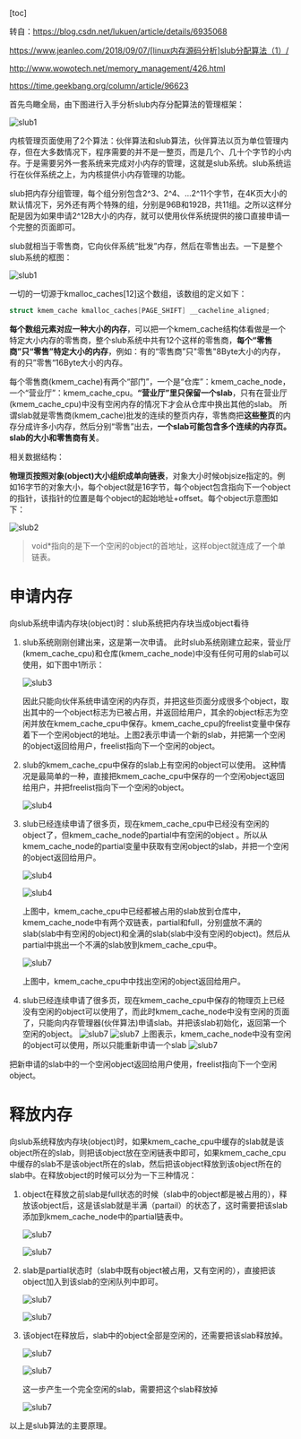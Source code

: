 [toc]

转自：https://blog.csdn.net/lukuen/article/details/6935068

https://www.jeanleo.com/2018/09/07/[linux内存源码分析]slub分配算法（1）/

http://www.wowotech.net/memory_management/426.html

https://time.geekbang.org/column/article/96623



首先鸟瞰全局，由下图进行入手分析slub内存分配算法的管理框架：

![slub1](../../images/linux/kernel/slub0.png)

内核管理页面使用了2个算法：伙伴算法和slub算法，伙伴算法以页为单位管理内存，但在大多数情况下，程序需要的并不是一整页，而是几个、几十个字节的小内存。于是需要另外一套系统来完成对小内存的管理，这就是slub系统。slub系统运行在伙伴系统之上，为内核提供小内存管理的功能。

slub把内存分组管理，每个组分别包含2^3、2^4、...2^11个字节，在4K页大小的默认情况下，另外还有两个特殊的组，分别是96B和192B，共11组。之所以这样分配是因为如果申请2^12B大小的内存，就可以使用伙伴系统提供的接口直接申请一个完整的页面即可。
    
slub就相当于零售商，它向伙伴系统“批发”内存，然后在零售出去。一下是整个slub系统的框图：

![slub1](../../images/linux/kernel/slub1.png)

一切的一切源于kmalloc_caches[12]这个数组，该数组的定义如下：

```c
struct kmem_cache kmalloc_caches[PAGE_SHIFT] __cacheline_aligned;
```

**每个数组元素对应一种大小的内存**，可以把一个kmem_cache结构体看做是一个特定大小内存的零售商，整个slub系统中共有12个这样的零售商，**每个“零售商”只“零售”特定大小的内存**，例如：有的“零售商”只"零售"8Byte大小的内存，有的只”零售“16Byte大小的内存。

每个零售商(kmem_cache)有两个“部门”，一个是“仓库”：kmem_cache_node，一个“营业厅”：kmem_cache_cpu。**“营业厅”里只保留一个slab**，只有在营业厅(kmem_cache_cpu)中没有空闲内存的情况下才会从仓库中换出其他的slab。
所谓slab就是零售商(kmem_cache)批发的连续的整页内存，零售商把**这些整页**的内存分成许多小内存，然后分别“零售”出去，**一个slab可能包含多个连续的内存页。slab的大小和零售商有关**。

相关数据结构：

**物理页按照对象(object)大小组织成单向链表**，对象大小时候objsize指定的。例如16字节的对象大小，每个object就是16字节，每个object包含指向下一个object的指针，该指针的位置是每个object的起始地址+offset。每个object示意图如下：

![slub2](../../images/linux/kernel/slub2.png)

> void*指向的是下一个空闲的object的首地址，这样object就连成了一个单链表。

# 申请内存

向slub系统申请内存块(object)时：slub系统把内存块当成object看待

1. slub系统刚刚创建出来，这是第一次申请。
   此时slub系统刚建立起来，营业厅(kmem_cache_cpu)和仓库(kmem_cache_node)中没有任何可用的slab可以使用，如下图中1所示：

   ![slub3](../../images/linux/kernel/slub3.png)

   因此只能向伙伴系统申请空闲的内存页，并把这些页面分成很多个object，取出其中的一个object标志为已被占用，并返回给用户，其余的object标志为空闲并放在kmem_cache_cpu中保存。kmem_cache_cpu的freelist变量中保存着下一个空闲object的地址。上图2表示申请一个新的slab，并把第一个空闲的object返回给用户，freelist指向下一个空闲的object。

2. slub的kmem_cache_cpu中保存的slab上有空闲的object可以使用。
   这种情况是最简单的一种，直接把kmem_cache_cpu中保存的一个空闲object返回给用户，并把freelist指向下一个空闲的object。

   ![slub4](../../images/linux/kernel/slub4.png)

3. slub已经连续申请了很多页，现在kmem_cache_cpu中已经没有空闲的object了，但kmem_cache_node的partial中有空闲的object 。所以从kmem_cache_node的partial变量中获取有空闲object的slab，并把一个空闲的object返回给用户。

   ![slub4](../../images/linux/kernel/slub5.png)

   ![slub4](../../images/linux/kernel/slub6.png)

   上图中，kmem_cache_cpu中已经都被占用的slab放到仓库中，kmem_cache_node中有两个双链表，partial和full，分别盛放不满的slab(slab中有空闲的object)和全满的slab(slab中没有空闲的object)。然后从partial中挑出一个不满的slab放到kmem_cache_cpu中。

   ![slub7](../../images/linux/kernel/slub7.png)

   上图中，kmem_cache_cpu中中找出空闲的object返回给用户。

4. slub已经连续申请了很多页，现在kmem_cache_cpu中保存的物理页上已经没有空闲的object可以使用了，而此时kmem_cache_node中没有空闲的页面了，只能向内存管理器(伙伴算法)申请slab。并把该slab初始化，返回第一个空闲的object。
	![slub7](../../images/linux/kernel/slub8.png)
	![slub7](../../images/linux/kernel/slub9.png)
	上图表示，kmem_cache_node中没有空闲的object可以使用，所以只能重新申请一个slab
	![slub7](../../images/linux/kernel/slub10.png)
  
  把新申请的slab中的一个空闲object返回给用户使用，freelist指向下一个空闲object。

# 释放内存

向slub系统释放内存块(object)时，如果kmem_cache_cpu中缓存的slab就是该object所在的slab，则把该object放在空闲链表中即可，如果kmem_cache_cpu中缓存的slab不是该object所在的slab，然后把该object释放到该object所在的slab中。在释放object的时候可以分为一下三种情况：

1. object在释放之前slab是full状态的时候（slab中的object都是被占用的），释放该object后，这是该slab就是半满（partail）的状态了，这时需要把该slab添加到kmem_cache_node中的partial链表中。

   ![slub7](../../images/linux/kernel/slub11.png)

   ![slub7](../../images/linux/kernel/slub12.png)

2. slab是partial状态时（slab中既有object被占用，又有空闲的），直接把该object加入到该slab的空闲队列中即可。

   ![slub7](../../images/linux/kernel/slub13.png)

   ![slub7](../../images/linux/kernel/slub14.png)

3. 该object在释放后，slab中的object全部是空闲的，还需要把该slab释放掉。

   ![slub7](../../images/linux/kernel/slub15.png)

   ![slub7](../../images/linux/kernel/slub16.png)

   这一步产生一个完全空闲的slab，需要把这个slab释放掉

   ![slub7](../../images/linux/kernel/slub17.png)

以上是slub算法的主要原理。